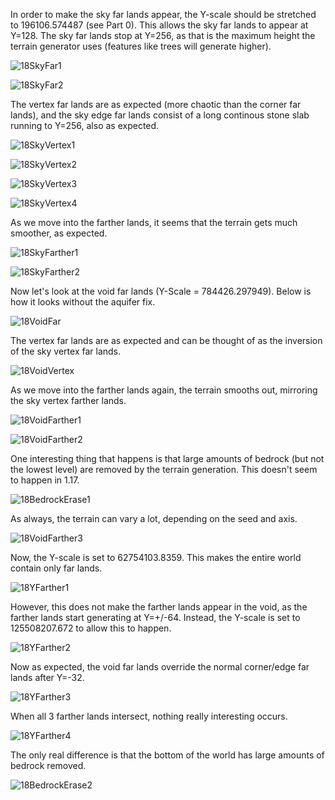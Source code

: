 In order to make the sky far lands appear, the Y-scale should be stretched to 196106.574487 (see Part 0). This allows the sky far lands to appear at Y=128. The sky far lands stop at Y=256, as that is the maximum height the terrain generator uses (features like trees will generate higher).

![18SkyFar1](https://raw.githubusercontent.com/ThisTestUser/FarLandsChronicles/master/assets/Ch6/18SkyFar1.png)
 
![18SkyFar2](https://raw.githubusercontent.com/ThisTestUser/FarLandsChronicles/master/assets/Ch6/18SkyFar2.png)

The vertex far lands are as expected (more chaotic than the corner far lands), and the sky edge far lands consist of a long continous stone slab running to Y=256, also as expected.

![18SkyVertex1](https://raw.githubusercontent.com/ThisTestUser/FarLandsChronicles/master/assets/Ch6/18SkyVertex1.png)
 
![18SkyVertex2](https://raw.githubusercontent.com/ThisTestUser/FarLandsChronicles/master/assets/Ch6/18SkyVertex2.png)

![18SkyVertex3](https://raw.githubusercontent.com/ThisTestUser/FarLandsChronicles/master/assets/Ch6/18SkyVertex3.png)

![18SkyVertex4](https://raw.githubusercontent.com/ThisTestUser/FarLandsChronicles/master/assets/Ch6/18SkyVertex4.png)

As we move into the farther lands, it seems that the terrain gets much smoother, as expected.

![18SkyFarther1](https://raw.githubusercontent.com/ThisTestUser/FarLandsChronicles/master/assets/Ch6/18SkyFarther1.png)
 
![18SkyFarther2](https://raw.githubusercontent.com/ThisTestUser/FarLandsChronicles/master/assets/Ch6/18SkyFarther2.png)

Now let's look at the void far lands (Y-Scale = 784426.297949). Below is how it looks without the aquifer fix.

![18VoidFar](https://raw.githubusercontent.com/ThisTestUser/FarLandsChronicles/master/assets/Ch6/18VoidFar.png)

The vertex far lands are as expected and can be thought of as the inversion of the sky vertex far lands.

![18VoidVertex](https://raw.githubusercontent.com/ThisTestUser/FarLandsChronicles/master/assets/Ch6/18VoidVertex.png)

As we move into the farther lands again, the terrain smooths out, mirroring the sky vertex farther lands.

![18VoidFarther1](https://raw.githubusercontent.com/ThisTestUser/FarLandsChronicles/master/assets/Ch6/18VoidFarther1.png)
 
![18VoidFarther2](https://raw.githubusercontent.com/ThisTestUser/FarLandsChronicles/master/assets/Ch6/18VoidFarther2.png)

One interesting thing that happens is that large amounts of bedrock (but not the lowest level) are removed by the terrain generation. This doesn't seem to happen in 1.17.

![18BedrockErase1](https://raw.githubusercontent.com/ThisTestUser/FarLandsChronicles/master/assets/Ch6/18BedrockErase1.png)

As always, the terrain can vary a lot, depending on the seed and axis.

![18VoidFarther3](https://raw.githubusercontent.com/ThisTestUser/FarLandsChronicles/master/assets/Ch6/18VoidFarther3.png)

Now, the Y-scale is set to 62754103.8359. This makes the entire world contain only far lands.

![18YFarther1](https://raw.githubusercontent.com/ThisTestUser/FarLandsChronicles/master/assets/Ch6/18YFarther1.png)

However, this does not make the farther lands appear in the void, as the farther lands start generating at Y=+/-64. Instead, the Y-scale is set to 125508207.672 to allow this to happen.

![18YFarther2](https://raw.githubusercontent.com/ThisTestUser/FarLandsChronicles/master/assets/Ch6/18YFarther2.png)

Now as expected, the void far lands override the normal corner/edge far lands after Y=-32.

![18YFarther3](https://raw.githubusercontent.com/ThisTestUser/FarLandsChronicles/master/assets/Ch6/18YFarther3.png)

When all 3 farther lands intersect, nothing really interesting occurs.

![18YFarther4](https://raw.githubusercontent.com/ThisTestUser/FarLandsChronicles/master/assets/Ch6/18YFarther4.png)

The only real difference is that the bottom of the world has large amounts of bedrock removed.

![18BedrockErase2](https://raw.githubusercontent.com/ThisTestUser/FarLandsChronicles/master/assets/Ch6/18BedrockErase2.png)
